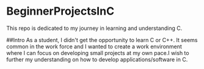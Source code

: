 # BeginnerProjectsInC
This repo is dedicated to my journey in learning and understanding C.

##Intro
As a student, I didn't get the opportunity to learn C or C++. It seems common in the work force and I wanted to create a work environment where I can focus on developing small projects at my own pace.I wish to further my understanding on how to develop applications/software in C.
